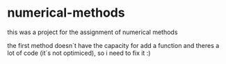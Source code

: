 # numerical-methods
this was a project for the assignment of numerical methods

the first method doesn´t have the capacity for add a function and theres a lot of code (it´s not optimiced), so i need to fix it :)
